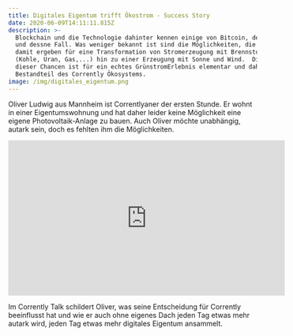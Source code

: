 ```yaml
---
title: Digitales Eigentum trifft Ökostrom - Success Story
date: 2020-06-09T14:11:11.815Z
description: >-
  Blockchain und die Technologie dahinter kennen einige von Bitcoin, dessen Hype
  und dessne Fall. Was weniger bekannt ist sind die Möglichkeiten, die sich
  damit ergeben für eine Transformation von Stromerzeugung mit Brennstoffkosten
  (Kohle, Uran, Gas,...) hin zu einer Erzeugung mit Sonne und Wind.  Die Nutzung
  dieser Chancen ist für ein echtes GrünstromErlebnis elementar und daher fester
  Bestandteil des Corrently Ökosystems.
image: /img/digitales_eigentum.png
---
```

Oliver Ludwig aus Mannheim ist Correntlyaner der ersten Stunde. Er wohnt in einer Eigentumswohnung und hat daher leider keine Möglichkeit eine eigene Photovoltaik-Anlage zu bauen. Auch Oliver möchte unabhängig, autark sein, doch es fehlten ihm die Möglichkeiten. 

<iframe width="560" height="315" src="https://www.youtube.com/embed/IIZmybT9Jhs" frameborder="0" allow="accelerometer; autoplay; encrypted-media; gyroscope; picture-in-picture" allowfullscreen></iframe>

Im Corrently Talk schildert Oliver, was seine Entscheidung für Corrently beeinflusst hat und wie er auch ohne eigenes Dach jeden Tag etwas mehr autark wird, jeden Tag etwas mehr digitales Eigentum ansammelt.
